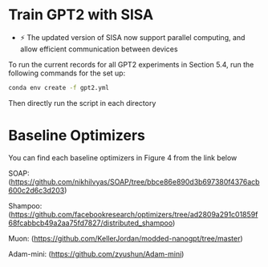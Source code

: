 # Train GPT2 with SISA
- ⚡ 
The updated version of SISA now support parallel computing, and allow efficient communication between devices

To run the current records for all GPT2 experiments in Section 5.4, run the following commands for the set up:

```bash
conda env create -f gpt2.yml
```
Then directly run the script in each directory

# Baseline Optimizers
You can find each baseline optimizers in Figure 4 from the link below

SOAP: (https://github.com/nikhilvyas/SOAP/tree/bbce86e890d3b697380f4376acb600c2d6c3d203)

Shampoo: (https://github.com/facebookresearch/optimizers/tree/ad2809a291c01859f68fcabbcb49a2aa75fd7827/distributed_shampoo)

Muon: (https://github.com/KellerJordan/modded-nanogpt/tree/master)

Adam-mini: (https://github.com/zyushun/Adam-mini)

